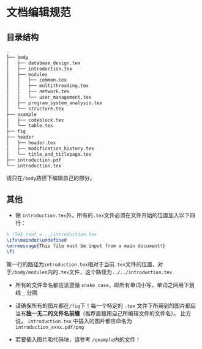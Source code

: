 # 文档编辑规范

## 目录结构

```bash
.
├── body
│   ├── database_design.tex
│   ├── introduction.tex
│   ├── modules
│   │   ├── common.tex
│   │   ├── multithreading.tex
│   │   ├── network.tex
│   │   └── user_management.tex
│   ├── program_system_analysis.tex
│   └── structure.tex
├── example
│   ├── codeblock.tex
│   └── table.tex
├── fig
├── header
│   ├── header.tex
│   ├── modification_history.tex
│   └── title_and_titlepage.tex
├── introduction.pdf
└── introduction.tex
```

请只在`/body`路径下编辑自己的部分。

## 其他

- 除 `introduction.tex`外，所有的`.tex`文件必须在文件开始的位置加入以下四行：

```latex
% !TeX root = ../introduction.tex
\ifx\maindoc\undefined
\errmessage{This file must be input from a main document!}
\fi
```

第一行的路径为`introduction.tex`相对于当前`.tex`文件的位置，对于`/body/modules`内的`.tex`文件，这个路径为`../../introduction.tex`

- 所有的文件命名都应该遵循 `snake_case`，即所有单词小写，单词之间用下划线 `_` 分隔

- 请确保所有的图片都在`/fig`下！每一个特定的 `.tex` 文件下所用到的图片都应当有**独一无二的文件名前缀**（推荐直接用自己所编辑文件的文件名）。
  比方说， `introduction.tex` 中插入的图片都应命名为 `introduction_xxxx.pdf/png` 

- 若要插入图片和代码块，请参考 `/example`内的文件！